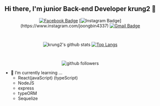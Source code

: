 <div align = center>

## Hi there, I'm junior Back-end Developer krung2 👋

[![Facebook Badge](https://img.shields.io/badge/-Facebook-1877f2?style=flat-square&logo=facebook&logoColor=white&link=https://www.facebook.com/profile.php?id=100010144092898)](https://www.facebook.com/profile.php?id=100010144092898)
[![Instagram Badge](https://img.shields.io/badge/-Instagram-dd2a7b?style=flat-square&logo=instagram&logoColor=white&link=https://www.instagram.com/joongbin4337?)](https://www.instagram.com/joongbin4337)
[![Gmail Badge](https://img.shields.io/badge/-Gmail-c14438?style=flat-square&logo=Gmail&logoColor=white&link=mailto:jungbin4337@gmail.com)](mailto:jungbin4337@gmail.com) 
<!--
[![discord ](https://img.shields.io/badge/-7289da?style=flat-square&logo=discord&logoColor=white&link=https://discordapp.com/users/?)](https://discordapp.com/users//)
-->

<br/>

![krung2's github stats](https://github-readme-stats.vercel.app/api?username=krung2&count_private=true&show_icons=true&theme=vue)
[![Top Langs](https://github-readme-stats.vercel.app/api/top-langs/?username=krung2)](https://github.com/anuraghazra/github-readme-stats)

<br/>

![github followers](https://img.shields.io/github/followers/krung2?style=social)


</div>



<!--
**jungbin0722/jungbin0722** is a ✨ _special_ ✨ repository because its `README.md` (this file) appears on your GitHub profile.

Here are some ideas to get you started:

- 🔭 I’m currently working on ...
- 👯 I’m looking to collaborate on ...
- 🤔 I’m looking for help with ...
- 💬 Ask me about ...
- 📫 How to reach me: ...
- 😄 Pronouns: ...
- ⚡ Fun fact: ...
-->



- 🌱 I’m currently learning ...
  - React(javaScript) (typeScript)
  - NodeJS
  - express
  - typeORM
  - Sequelize
